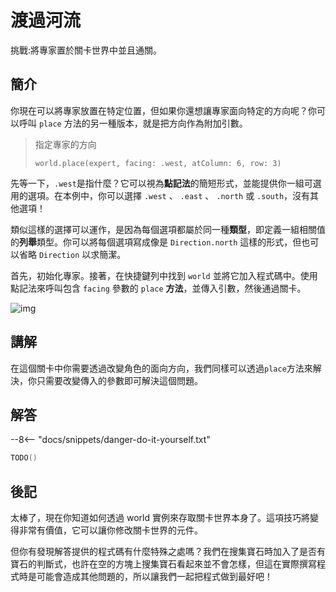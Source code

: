 # 渡過河流

挑戰:將專家置於關卡世界中並且通關。

## 簡介

你現在可以將專家放置在特定位置，但如果你還想讓專家面向特定的方向呢？你可以呼叫 `place` 方法的另一種版本，就是把方向作為附加引數。
> 指定專家的方向
>
> `world.place(expert, facing: .west, atColumn: 6, row: 3)`

先等一下，`.west`是指什麼？它可以視為**點記法**的簡短形式，並能提供你一組可選用的選項。在本例中，你可以選擇 `.west` 、 `.east` 、 `.north` 或 `.south`，沒有其他選項！

類似這樣的選擇可以運作，是因為每個選項都屬於同一種**類型**，即定義一組相關值的**列舉**類型。你可以將每個選項寫成像是 `Direction.north` 這樣的形式，但也可以省略 `Direction` 以求簡潔。

首先，初始化專家。接著，在快捷鍵列中找到 `world` 並將它加入程式碼中。使用點記法來呼叫包含 `facing` 參數的 `place` **方法**，並傳入引數，然後通過關卡。

![img](https://ppt.cc/fddEQx)

## 講解

在這個關卡中你需要透過改變角色的面向方向，我們同樣可以透過`place`方法來解決，你只需要改變傳入的參數即可解決這個問題。

## 解答

--8<-- "docs/snippets/danger-do-it-yourself.txt"

```swift linenums="1"
TODO()
```

## 後記

太棒了，現在你知道如何透過 world 實例來存取關卡世界本身了。這項技巧將變得非常有價值，它可以讓你修改關卡世界的元件。

但你有發現解答提供的程式碼有什麼特殊之處嗎？我們在搜集寶石時加入了是否有寶石的判斷式，也許在空的方塊上搜集寶石看起來並不會怎樣，但這在實際撰寫程式時是可能會造成其他問題的，所以讓我們一起把程式做到最好吧！
